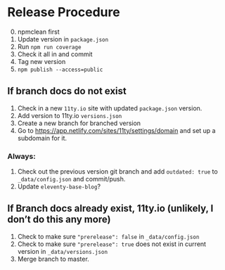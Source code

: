 # Release Procedure

0. npmclean first
1. Update version in `package.json`
2. Run `npm run coverage`
3. Check it all in and commit
4. Tag new version
5. `npm publish --access=public`

## If branch docs do not exist

1. Check in a new `11ty.io` site with updated `package.json` version.
2. Add version to 11ty.io `versions.json`
3. Create a new branch for branched version
4. Go to https://app.netlify.com/sites/11ty/settings/domain and set up a subdomain for it.

### Always:
1. Check out the previous version git branch and add `outdated: true` to `_data/config.json` and commit/push.
2. Update `eleventy-base-blog`?

## If Branch docs already exist, 11ty.io (unlikely, I don’t do this any more)

1. Check to make sure `"prerelease": false` in `_data/config.json`
2. Check to make sure `"prerelease": true` does not exist in current version in `_data/versions.json`
3. Merge branch to master.